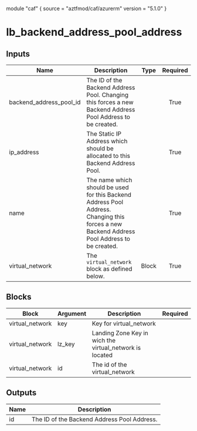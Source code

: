 module "caf" {
  source  = "aztfmod/caf/azurerm"
  version = "5.1.0"
}

# lb_backend_address_pool_address

## Inputs
| Name | Description | Type | Required |
|------|-------------|------|:--------:|
|backend_address_pool_id| The ID of the Backend Address Pool. Changing this forces a new Backend Address Pool Address to be created.||True|
|ip_address| The Static IP Address which should be allocated to this Backend Address Pool.||True|
|name| The name which should be used for this Backend Address Pool Address. Changing this forces a new Backend Address Pool Address to be created.||True|
|virtual_network|The `virtual_network` block as defined below.|Block|True|

## Blocks
| Block | Argument | Description | Required |
|-------|----------|-------------|----------|
|virtual_network| key | Key for  virtual_network||| Required if  |
|virtual_network| lz_key |Landing Zone Key in wich the virtual_network is located|||True|
|virtual_network| id | The id of the virtual_network |||True|

## Outputs
| Name | Description |
|------|-------------|
|id|The ID of the Backend Address Pool Address.|||

